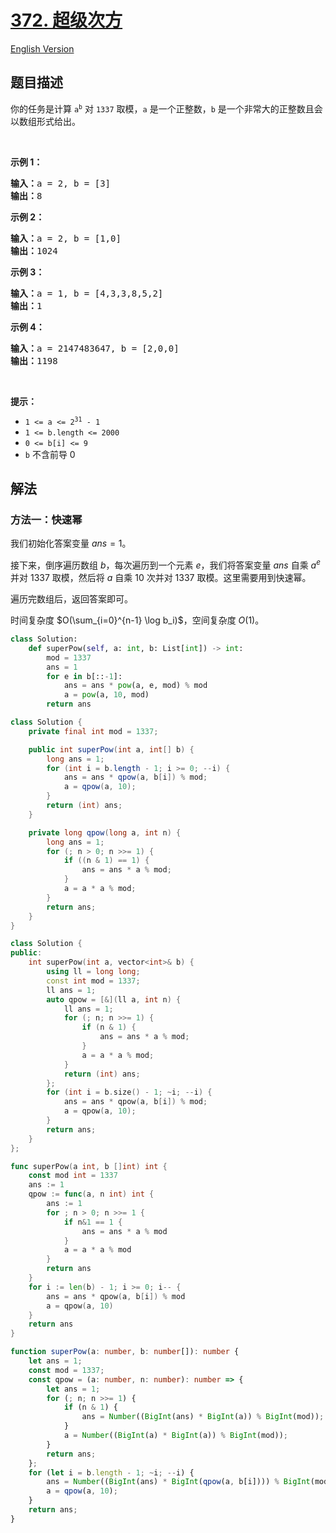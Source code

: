 # [372. 超级次方](https://leetcode.cn/problems/super-pow)

[English Version](/solution/0300-0399/0372.Super%20Pow/README_EN.md)

<!-- tags:数学,分治 -->

## 题目描述

<!-- 这里写题目描述 -->

<p>你的任务是计算 <code>a<sup>b</sup></code> 对 <code>1337</code> 取模，<code>a</code> 是一个正整数，<code>b</code> 是一个非常大的正整数且会以数组形式给出。</p>

<p> </p>

<p><strong>示例 1：</strong></p>

<pre>
<strong>输入：</strong>a = 2, b = [3]
<strong>输出：</strong>8
</pre>

<p><strong>示例 2：</strong></p>

<pre>
<strong>输入：</strong>a = 2, b = [1,0]
<strong>输出：</strong>1024
</pre>

<p><strong>示例 3：</strong></p>

<pre>
<strong>输入：</strong>a = 1, b = [4,3,3,8,5,2]
<strong>输出：</strong>1
</pre>

<p><strong>示例 4：</strong></p>

<pre>
<strong>输入：</strong>a = 2147483647, b = [2,0,0]
<strong>输出：</strong>1198
</pre>

<p> </p>

<p><strong>提示：</strong></p>

<ul>
	<li><code>1 <= a <= 2<sup>31</sup> - 1</code></li>
	<li><code>1 <= b.length <= 2000</code></li>
	<li><code>0 <= b[i] <= 9</code></li>
	<li><code>b</code> 不含前导 0</li>
</ul>

## 解法

### 方法一：快速幂

我们初始化答案变量 $ans = 1$。

接下来，倒序遍历数组 $b$，每次遍历到一个元素 $e$，我们将答案变量 $ans$ 自乘 $a^e$ 并对 $1337$ 取模，然后将 $a$ 自乘 $10$ 次并对 $1337$ 取模。这里需要用到快速幂。

遍历完数组后，返回答案即可。

时间复杂度 $O(\sum_{i=0}^{n-1} \log b_i)$，空间复杂度 $O(1)$。

<!-- tabs:start -->

```python
class Solution:
    def superPow(self, a: int, b: List[int]) -> int:
        mod = 1337
        ans = 1
        for e in b[::-1]:
            ans = ans * pow(a, e, mod) % mod
            a = pow(a, 10, mod)
        return ans
```

```java
class Solution {
    private final int mod = 1337;

    public int superPow(int a, int[] b) {
        long ans = 1;
        for (int i = b.length - 1; i >= 0; --i) {
            ans = ans * qpow(a, b[i]) % mod;
            a = qpow(a, 10);
        }
        return (int) ans;
    }

    private long qpow(long a, int n) {
        long ans = 1;
        for (; n > 0; n >>= 1) {
            if ((n & 1) == 1) {
                ans = ans * a % mod;
            }
            a = a * a % mod;
        }
        return ans;
    }
}
```

```cpp
class Solution {
public:
    int superPow(int a, vector<int>& b) {
        using ll = long long;
        const int mod = 1337;
        ll ans = 1;
        auto qpow = [&](ll a, int n) {
            ll ans = 1;
            for (; n; n >>= 1) {
                if (n & 1) {
                    ans = ans * a % mod;
                }
                a = a * a % mod;
            }
            return (int) ans;
        };
        for (int i = b.size() - 1; ~i; --i) {
            ans = ans * qpow(a, b[i]) % mod;
            a = qpow(a, 10);
        }
        return ans;
    }
};
```

```go
func superPow(a int, b []int) int {
	const mod int = 1337
	ans := 1
	qpow := func(a, n int) int {
		ans := 1
		for ; n > 0; n >>= 1 {
			if n&1 == 1 {
				ans = ans * a % mod
			}
			a = a * a % mod
		}
		return ans
	}
	for i := len(b) - 1; i >= 0; i-- {
		ans = ans * qpow(a, b[i]) % mod
		a = qpow(a, 10)
	}
	return ans
}
```

```ts
function superPow(a: number, b: number[]): number {
    let ans = 1;
    const mod = 1337;
    const qpow = (a: number, n: number): number => {
        let ans = 1;
        for (; n; n >>= 1) {
            if (n & 1) {
                ans = Number((BigInt(ans) * BigInt(a)) % BigInt(mod));
            }
            a = Number((BigInt(a) * BigInt(a)) % BigInt(mod));
        }
        return ans;
    };
    for (let i = b.length - 1; ~i; --i) {
        ans = Number((BigInt(ans) * BigInt(qpow(a, b[i]))) % BigInt(mod));
        a = qpow(a, 10);
    }
    return ans;
}
```

<!-- tabs:end -->

<!-- end -->
